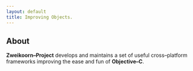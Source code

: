 ```yaml
---
layout: default
title: Improving Objects.
---
```


About
------

**Zweikoorn&ndash;Project** develops and maintains a set of useful cross&ndash;platform frameworks improving the ease and fun of **Objective&ndash;C**.